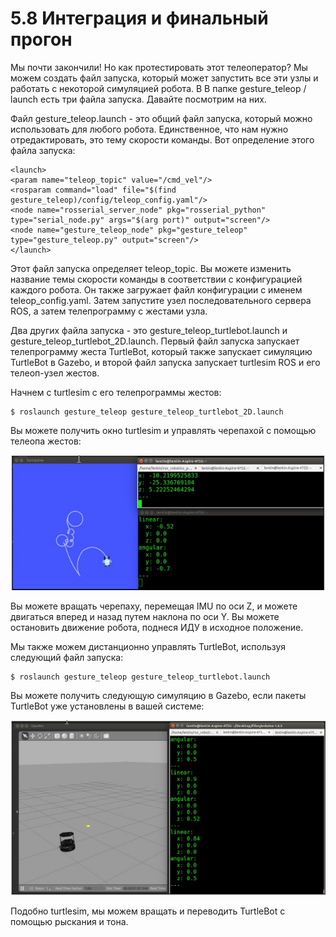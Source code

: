 # 5.8 Интеграция и финальный прогон

Мы почти закончили! Но как протестировать этот телеоператор? Мы можем создать файл запуска, который может запустить все эти узлы и работать с некоторой симуляцией робота. В В папке gesture\_teleop / launch есть три файла запуска. Давайте посмотрим на них.

Файл gesture\_teleop.launch - это общий файл запуска, который можно использовать для любого робота. Единственное, что нам нужно отредактировать, это тему скорости команды. Вот определение этого файла запуска:

```text
<launch>
<param name="teleop_topic" value="/cmd_vel"/>
<rosparam command="load" file="$(find
gesture_teleop)/config/teleop_config.yaml"/>
<node name="rosserial_server_node" pkg="rosserial_python"
type="serial_node.py" args="$(arg port)" output="screen"/>
<node name="gesture_teleop_node" pkg="gesture_teleop"
type="gesture_teleop.py" output="screen"/>
</launch>
```

Этот файл запуска определяет teleop\_topic. Вы можете изменить название темы скорости команды в соответствии с конфигурацией каждого робота. Он также загружает файл конфигурации с именем teleop\_config.yaml. Затем запустите узел последовательного сервера ROS, а затем телепрограмму с жестами узла.

Два других файла запуска - это gesture\_teleop\_turtlebot.launch и gesture\_teleop\_turtlebot\_2D.launch. Первый файл запуска запускает телепрограмму жеста TurtleBot, который также запускает симуляцию TurtleBot в Gazebo, и второй  файл запуска запускает turtlesim ROS и его телеоп-узел жестов.

Начнем с turtlesim с его телепрограммы жестов:

```text
$ roslaunch gesture_teleop gesture_teleop_turtlebot_2D.launch
```

Вы можете получить окно turtlesim и управлять черепахой с помощью телеопа жестов:

![&#x420;&#x438;&#x441;&#x443;&#x43D;&#x43E;&#x43A; 11: Teleop &#x441; &#x436;&#x435;&#x441;&#x442;&#x430;&#x43C;&#x438; &#x43D;&#x430; turtlesim](../.gitbook/assets/dif7hwmf%20%282%29.jpg)

Вы можете вращать черепаху, перемещая IMU по оси Z, и можете двигаться вперед и назад путем наклона по оси Y. Вы можете остановить движение робота, поднеся ИДУ в исходное положение.

Мы также можем дистанционно управлять TurtleBot, используя следующий файл запуска:

```text
$ roslaunch gesture_teleop gesture_teleop_turtlebot.launch
```

Вы можете получить следующую симуляцию в Gazebo, если пакеты TurtleBot уже установлены в вашей системе:

![&#x420;&#x438;&#x441;&#x443;&#x43D;&#x43E;&#x43A; 12: Teleop &#x441; &#x436;&#x435;&#x441;&#x442;&#x430;&#x43C;&#x438; &#x43F;&#x440;&#x438; &#x441;&#x438;&#x43C;&#x443;&#x43B;&#x44F;&#x446;&#x438;&#x438; TurtleBot.](../.gitbook/assets/dif7hwmf%20%281%29.jpg)

Подобно turtlesim, мы можем вращать и переводить TurtleBot с помощью рыскания и тона.

